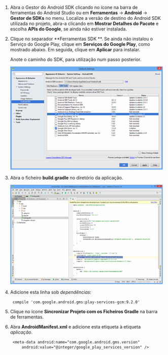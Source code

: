 1. Abra o Gestor do Android SDK clicando no ícone na barra de ferramentas do Android Studio ou em **Ferramentas** -> **Android** -> **Gestor de SDKs** no menu. Localize a versão de destino do Android SDK utilizada no projeto, abra-a clicando em **Mostrar Detalhes do Pacote** e escolha **APIs do Google**, se ainda não estiver instalada.

2. Clique no separador **Ferramentas SDK **. Se ainda não instalou o Serviço do Google Play, clique em **Serviços do Google Play**, como mostrado abaixo. Em seguida, clique em **Aplicar** para instalar. 
 
    Anote o caminho do SDK, para utilização num passo posterior. 

    ![](./media/notification-hubs-android-studio-add-google-play-services/notification-hubs-android-studio-sdk-manager.png)


3. Abra o ficheiro **build.gradle** no diretório da aplicação.

    ![](./media/notification-hubs-android-studio-add-google-play-services/notification-hubs-android-studio-add-google-play-dependency.png)

4. Adicione esta linha sob *dependências*: 

        compile 'com.google.android.gms:play-services-gcm:9.2.0'

5. Clique no ícone **Sincronizar Projeto com os Ficheiros Gradle** na barra de ferramentas.

6. Abra **AndroidManifest.xml** e adicione esta etiqueta à etiqueta *aplicação*.

        <meta-data android:name="com.google.android.gms.version"
            android:value="@integer/google_play_services_version" />
 






<!--HONumber=Sep16_HO3-->


